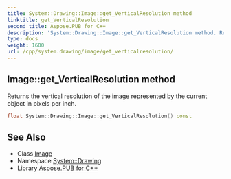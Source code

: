 ```yaml
---
title: System::Drawing::Image::get_VerticalResolution method
linktitle: get_VerticalResolution
second_title: Aspose.PUB for C++
description: 'System::Drawing::Image::get_VerticalResolution method. Returns the vertical resolution of the image represented by the current object in pixels per inch in C++.'
type: docs
weight: 1600
url: /cpp/system.drawing/image/get_verticalresolution/
---
```

## Image::get_VerticalResolution method


Returns the vertical resolution of the image represented by the current object in pixels per inch.

```cpp
float System::Drawing::Image::get_VerticalResolution() const
```

## See Also

* Class [Image](../)
* Namespace [System::Drawing](../../)
* Library [Aspose.PUB for C++](../../../)
